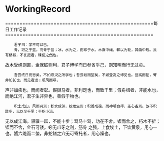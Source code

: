# WorkingRecord
====================================================每日工作记录====================================================
																															
		君子曰：学不可以已。
		青，取之于蓝，而青于蓝；冰，水为之，而寒于水。木直中绳。輮以为轮，其曲中规。虽有槁暴，不复挺者，輮使之然也。
故木受绳则直，金就砺则利，君子博学而日参省乎己，则知明而行无过矣。 


		吾尝终日而思矣，不如须臾之所学也；吾尝跂而望矣，不如登高之博见也。登高而招，臂非加长也，而见者远；顺风而呼，
声非加疾也，而闻者彰。假舆马者，非利足也，而致千里；假舟楫者，非能水也，而绝江河，君子生非异也，善假于物也。 


		积土成山，风雨兴焉；积水成渊，蛟龙生焉；积善成德，而神明自得，圣心备焉。故不积跬步，无以至千里；不积小流，
无以成江海。骐骥一跃，不能十步；驽马十驾，功在不舍。锲而舍之，朽木不折；锲而不舍，金石可镂。蚓无爪牙之利，筋骨
之强，上食埃土，下饮黄泉，用心一也。蟹六跪而二螯，非蛇鳝之穴无可寄托者，用心躁也。
